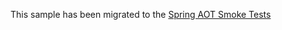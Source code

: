 This sample has been migrated to
the [Spring AOT Smoke Tests](https://github.com/spring-projects/spring-aot-smoke-tests/tree/main/session-jdbc)
